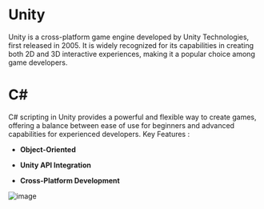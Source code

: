 # Unity
Unity is a cross-platform game engine developed by Unity Technologies, first released in 2005. It is widely recognized for its capabilities in creating both 2D and 3D interactive experiences, making it a popular choice among game developers.

# C#
C# scripting in Unity provides a powerful and flexible way to create games, offering a balance between ease of use for beginners and advanced capabilities for experienced developers.
Key Features :

- **Object-Oriented**

- **Unity API Integration**

- **Cross-Platform Development**

![image](https://github.com/user-attachments/assets/1297e927-67b7-4fd2-b554-63a1eb0403d6)

